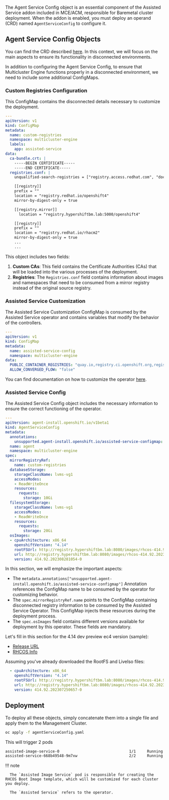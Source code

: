 The Agent Service Config object is an essential component of the Assisted Service addon included in MCE/ACM, responsible for Baremetal cluster deployment. When the addon is enabled, you must deploy an operand (CRD) named `AgentServiceConfig` to configure it.

## Agent Service Config Objects

You can find the CRD described [here](https://github.com/openshift/assisted-service/blob/master/docs/operator.md#creating-an-agentserviceconfig-resource). In this context, we will focus on the main aspects to ensure its functionality in disconnected environments.

In addition to configuring the Agent Service Config, to ensure that Multicluster Engine functions properly in a disconnected environment, we need to include some additional ConfigMaps.

### Custom Registries Configuration

This ConfigMap contains the disconnected details necessary to customize the deployment.


```yaml
---
apiVersion: v1
kind: ConfigMap
metadata:
  name: custom-registries
  namespace: multicluster-engine
  labels:
    app: assisted-service
data:
  ca-bundle.crt: |
    -----BEGIN CERTIFICATE-----
    -----END CERTIFICATE-----
  registries.conf: |
    unqualified-search-registries = ["registry.access.redhat.com", "docker.io"]

    [[registry]]
    prefix = ""
    location = "registry.redhat.io/openshift4"
    mirror-by-digest-only = true

    [[registry.mirror]]
      location = "registry.hypershiftbm.lab:5000/openshift4"

    [[registry]]
    prefix = ""
    location = "registry.redhat.io/rhacm2"
    mirror-by-digest-only = true
    ...
    ...
```

This object includes two fields:

1. **Custom CAs**: This field contains the Certificate Authorities (CAs) that will be loaded into the various processes of the deployment.
2. **Registries**: The `Registries.conf` field contains information about images and namespaces that need to be consumed from a mirror registry instead of the original source registry.

### Assisted Service Customization

The Assisted Service Customization ConfigMap is consumed by the Assisted Service operator and contains variables that modify the behavior of the controllers.


```yaml
---
apiVersion: v1
kind: ConfigMap
metadata:
  name: assisted-service-config
  namespace: multicluster-engine
data:
  PUBLIC_CONTAINER_REGISTRIES: "quay.io,registry.ci.openshift.org,registry.redhat.io"
  ALLOW_CONVERGED_FLOW: "false"
```

You can find documentation on how to customize the operator [here](https://github.com/openshift/assisted-service/blob/master/docs/operator.md#specifying-environmental-variables-via-configmap).

### Assisted Service Config

The Assisted Service Config object includes the necessary information to ensure the correct functioning of the operator.

```yaml
---
apiVersion: agent-install.openshift.io/v1beta1
kind: AgentServiceConfig
metadata:
  annotations:
    unsupported.agent-install.openshift.io/assisted-service-configmap: assisted-service-config
  name: agent
  namespace: multicluster-engine
spec:
  mirrorRegistryRef:
    name: custom-registries
  databaseStorage:
    storageClassName: lvms-vg1
    accessModes:
    - ReadWriteOnce
    resources:
      requests:
        storage: 10Gi
  filesystemStorage:
    storageClassName: lvms-vg1
    accessModes:
    - ReadWriteOnce
    resources:
      requests:
        storage: 20Gi
  osImages:
  - cpuArchitecture: x86_64
    openshiftVersion: "4.14"
    rootFSUrl: http://registry.hypershiftbm.lab:8080/images/rhcos-414.92.202308281054-0-live-rootfs.x86_64.img
    url: http://registry.hypershiftbm.lab:8080/images/rhcos-414.92.202308281054-0-live.x86_64.iso
    version: 414.92.202308281054-0
```

In this section, we will emphasize the important aspects:

- The `metadata.annotations["unsupported.agent-install.openshift.io/assisted-service-configmap"]` Annotation references the ConfigMap name to be consumed by the operator for customizing behavior.
- The `spec.mirrorRegistryRef.name` points to the ConfigMap containing disconnected registry information to be consumed by the Assisted Service Operator. This ConfigMap injects these resources during the deployment process.
- The `spec.osImages` field contains different versions available for deployment by this operator. These fields are mandatory.

Let's fill in this section for the 4.14 dev preview ec4 version (sample):

- [Release URL](https://amd64.ocp.releases.ci.openshift.org/releasestream/4-dev-preview/release/4.14.0-ec.4)
- [RHCOS Info](https://releases-rhcos-art.apps.ocp-virt.prod.psi.redhat.com/?arch=x86_64&release=414.92.202307250657-0&stream=prod%2Fstreams%2F4.14-9.2#414.92.202307250657-0)

Assuming you've already downloaded the RootFS and LiveIso files:

```yaml
  - cpuArchitecture: x86_64
    openshiftVersion: "4.14"
    rootFSUrl: http://registry.hypershiftbm.lab:8080/images/rhcos-414.92.202309101331-0-live-rootfs.x86_64.img
    url: http://registry.hypershiftbm.lab:8080/images/rhcos-414.92.202309101331-0-live.x86_64.iso
    version: 414.92.202307250657-0
```

## Deployment

To deploy all these objects, simply concatenate them into a single file and apply them to the Management Cluster.

```bash
oc apply -f agentServiceConfig.yaml
```

This will trigger 2 pods

```bash
assisted-image-service-0                               1/1     Running   2             11d
assisted-service-668b49548-9m7xw                       2/2     Running   5             11d
```

!!! note

      The `Assisted Image Service` pod is responsible for creating the RHCOS Boot Image template, which will be customized for each cluster you deploy.

      The `Assisted Service` refers to the operator.
